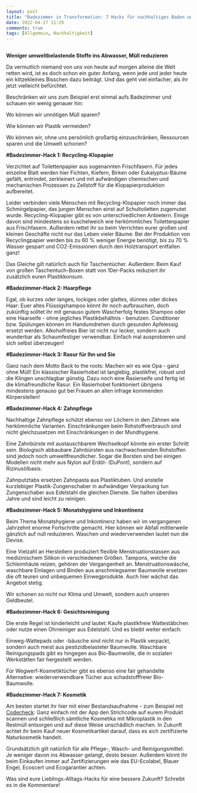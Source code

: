 ```yaml
---
layout: post
title: "Badezimmer in Transformation: 7 Hacks für nachhaltiges Baden und Waschen"
date: 2022-04-27 11:29
comments: true
tags: [Allgemein, Nachhaltigkeit]
---
```

<!-- wp:tadv/classic-paragraph -->
<p><img src="https://vg07.met.vgwort.de/na/4e6e62d46d084f94a8b0b1cfe1eecde4" alt="" width="1" height="1" /></p>
<p><strong>Weniger umweltbelastende Stoffe ins Abwasser, Müll reduzieren</strong></p>
<p><span style="font-weight: 400;">Da vermutlich niemand von uns von heute auf morgen alleine die Welt retten wird, ist es doch schon ein guter Anfang, wenn jede und jeder heute ein klitzekleines Bisschen dazu beiträgt. Und das geht viel einfacher, als ihr jetzt vielleicht befürchtet.</span></p>
<p><span style="font-weight: 400;">Beschränken wir uns zum Beispiel erst einmal aufs Badezimmer und schauen ein wenig genauer hin:</span></p>
<p><span style="font-weight: 400;">Wo können wir unnötigen Müll sparen?</span></p>
<p><span style="font-weight: 400;">Wie können wir Plastik vermeiden?</span></p>
<p><span style="font-weight: 400;">Wo können wir, ohne uns persönlich großartig einzuschränken, Ressourcen sparen und die Umwelt schonen?</span></p>
<p><strong>#Badezimmer-Hack 1: Recycling-Klopapier</strong></p>
<p><span style="font-weight: 400;">Verzichtet auf Toilettenpapier aus sogenannten Frischfasern. Für jedes einzelne Blatt werden hier Fichten, Kiefern, Birken oder Eukalyptus-Bäume gefällt, entrindet, zerkleinert und mit aufwändigen chemischen und mechanischen Prozessen zu Zellstoff für die Klopapierproduktion aufbereitet.</span></p>
<p><span style="font-weight: 400;">Leider verbinden viele Menschen mit Recycling-Klopapier noch immer das Schmirgelpapier, das jungen Menschen einst auf Schultoiletten zugemutet wurde. Recycling-Klopapier gibt es von unterschiedlichen Anbietern. Einige davon sind mindestens so kuschelweich wie herkömmliches Toilettenpapier aus Frischfasern. Außerdem rettet ihr so beim Verrichten eurer großen und kleinen Geschäfte nicht nur das Leben vieler Bäume: Bei der Produktion von Recyclingpapier werden bis zu 60 % weniger Energie benötigt, bis zu 70 % Wasser gespart und CO2-Emissionen durch den Holztransport entfallen ganz!</span></p>
<p><span style="font-weight: 400;">Das Gleiche gilt natürlich auch für Taschentücher. Außerdem: Beim Kauf von großen Taschentuch-Boxen statt von 10er-Packs reduziert ihr zusätzlich euren Plastikkonsum.</span></p>
<p><strong>#Badezimmer-Hack 2: Haarpflege</strong></p>
<p><span style="font-weight: 400;">Egal, ob kurzes oder langes, lockiges oder glattes, dünnes oder dickes Haar: Euer altes Flüssigshampoo könnt ihr noch aufbrauchen, doch zukünftig solltet ihr mit genauso gutem Wascherfolg festes Shampoo oder eine Haarseife - ohne jegliches Plastikbehältnis - benutzen. Conditioner bzw. Spülungen können im Handumdrehen durch gesunden Apfelessig ersetzt werden. Alkoholfreies Bier ist nicht nur lecker, sondern auch wunderbar als Schaumfestiger verwendbar. Einfach mal ausprobieren und sich selbst überzeugen!</span></p>
<p><strong>#Badezimmer-Hack 3: Rasur für Ihn und Sie</strong></p>
<p><span style="font-weight: 400;">Ganz nach dem Motto Back to the roots: Machen wir es wie Opa - ganz ohne Müll! Ein klassischer Rasierhobel ist langlebig, plastikfrei, robust und die Klingen unschlagbar günstig. Dazu noch eine Rasierseife und fertig ist die klimafreundliche Rasur. Ein Rasierhobel funktioniert übrigens mindestens genauso gut bei Frauen an allen infrage kommenden Körperstellen!</span></p>
<p><strong>#Badezimmer-Hack 4: Zahnpflege</strong></p>
<p><span style="font-weight: 400;">Nachhaltige Zahnpflege schützt ebenso vor Löchern in den Zähnen wie herkömmliche Varianten. Einschränkungen beim Rohstoffverbrauch sind nicht gleichzusetzen mit Einschränkungen in der Mundhygiene.</span></p>
<p><span style="font-weight: 400;">Eine Zahnbürste mit austauschbarem Wechselkopf könnte ein erster Schritt sein. Biologisch abbaubare Zahnbürsten aus nachwachsenden Rohstoffen sind jedoch noch umweltfreundlicher. Sogar die Borsten sind bei einigen Modellen nicht mehr aus Nylon auf Erdöl- (DuPont), sondern auf Rizinusölbasis.</span></p>
<p><span style="font-weight: 400;">Zahnputztabs ersetzen Zahnpasta aus Plastiktuben. Und anstelle kurzlebiger Plastik-Zungenschaber in aufwändiger Verpackung tun Zungenschaber aus Edelstahl die gleichen Dienste. Sie halten überdies Jahre und sind leicht zu reinigen.</span></p>
<p><strong>#Badezimmer-Hack 5: Monatshygiene und Inkontinenz</strong></p>
<p><span style="font-weight: 400;">Beim Thema Monatshygiene und Inkontinenz haben wir im vergangenen Jahrzehnt enorme Fortschritte gemacht. Hier können wir Abfall mittlerweile gänzlich auf null reduzieren. Waschen und wiederverwenden lautet nun die Devise.</span></p>
<p><span style="font-weight: 400;">Eine Vielzahl an Herstellern produziert flexible Menstruationstassen aus medizinischem Silikon in verschiedenen Größen. Tampons, welche die Schleimhäute reizen, gehören der Vergangenheit an. Menstruationswäsche, waschbare Einlagen und Binden aus anschmiegsamer Baumwolle ersetzen die oft teuren und unbequemen Einwegprodukte. Auch hier wächst das Angebot stetig.</span></p>
<p><span style="font-weight: 400;">Wir schonen so nicht nur Klima und Umwelt, sondern auch unseren Geldbeutel.</span></p>
<p><strong>#Badezimmer-Hack 6: Gesichtsreinigung</strong></p>
<p><span style="font-weight: 400;">Die erste Regel ist kinderleicht und lautet: Kaufe plastikfreie Wattestäbchen oder nutze einen Ohrreiniger aus Edelstahl. Und es bleibt weiter einfach:</span></p>
<p><span style="font-weight: 400;">Einweg-Wattepads oder -bäusche sind nicht nur in Plastik verpackt, sondern auch meist aus pestizidbelasteter Baumwolle. Waschbare Reinigungspads gibt es hingegen aus Bio-Baumwolle, die in sozialen Werkstätten fair hergestellt werden.</span></p>
<p><span style="font-weight: 400;">Für Wegwerf-Kosmetiktücher gibt es ebenso eine fair gehandelte Alternative: wiederverwendbare Tücher aus schadstofffreier Bio-Baumwolle.</span></p>
<p><strong>#Badezimmer-Hack 7: Kosmetik</strong></p>
<p><span style="font-weight: 400;">Am besten startet ihr hier mit einer Bestandsaufnahme - zum Beispiel mit </span><a href="https://www.codecheck.info/"><span style="font-weight: 400;">Codecheck</span></a><span style="font-weight: 400;">: Ganz einfach mit der App den Strichcode auf eurem Produkt scannen und schließlich sämtliche Kosmetika mit Mikroplastik in den Restmüll entsorgen und auf diese Weise unschädlich machen. In Zukunft achtet ihr beim Kauf neuer Kosmetikartikel darauf, dass es sich zertifizierte Naturkosmetik handelt.</span></p>
<p><span style="font-weight: 400;">Grundsätzlich gilt natürlich für alle Pflege-, Wasch- und Reinigungsmittel: Je weniger davon ins Abwasser gelangt, desto besser. Außerdem könnt ihr beim Einkaufen immer auf Zertifizierungen wie das EU-Ecolabel, Blauer Engel, Ecoscert und Ecogarantier achten.</span></p>
<p><span style="font-weight: 400;">Was sind eure Lieblings-Alltags-Hacks für eine bessere Zukunft? Schreibt es in die Kommentare!</span></p>
<!-- /wp:tadv/classic-paragraph -->
